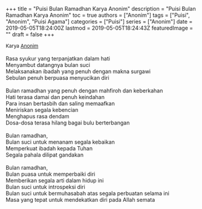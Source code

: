 +++
title = "Puisi Bulan Ramadhan Karya Anonim"
description = "Puisi Bulan Ramadhan Karya Anonim"
toc = true
authors = ["Anonim"]
tags = ["Puisi", "Anonim", "Puisi Agama"]
categories = ["Puisi"]
series = ["Anonim"]
date = 2019-05-05T18:24:00Z
lastmod = 2019-05-05T18:24:43Z
featuredImage = ""
draft = false
+++

<div style="text-align: justify;">
<div style="font-size: small;">Karya <a href="/authors/anonim/" target="_blank">Anonim</a></div><br />
Rasa syukur yang terpanjatkan dalam hati<br />Menyambut datangnya bulan suci<br />Melaksanakan ibadah yang penuh dengan makna surgawi<br />Sebulan penuh berpuasa menyucikan diri<br /><br />Bulan ramadhan yang penuh dengan mahfiroh dan keberkahan<br />Hati terasa damai dan penuh keindahan<br />Para insan bertasbih dan saling memaafkan<br />Meniriskan segala kebencian<br />Menghapus rasa dendam<br />Dosa-dosa terasa hilang bagai bulu berterbangan<br /><br />Bulan ramadhan,<br />Bulan suci untuk menanam segala kebaikan<br />Memperkuat ibadah kepada Tuhan<br />Segala pahala dilipat gandakan<br /><br />Bulan ramadhan,<br />Bulan puasa untuk memperbaiki diri<br />Memberikan segala arti dalam hidup ini<br />Bulan suci untuk introspeksi diri<br />Bulan suci untuk bermuhasabah atas segala perbuatan selama ini<br />Masa yang tepat untuk mendekatkan diri pada Allah semata</div>
